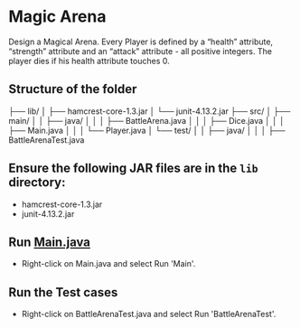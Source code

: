 # Magic Arena

Design a Magical Arena. Every Player is defined by a “health” attribute, “strength” attribute and an “attack”
attribute - all positive integers. The player dies if his health attribute touches 0.

## Structure of the folder
├── lib/
│ ├── hamcrest-core-1.3.jar
│ └── junit-4.13.2.jar
├── src/
│ ├── main/
│ │ ├── java/
│ │ │ ├── BattleArena.java
│ │ │ ├── Dice.java
│ │ │ ├── Main.java
│ │ │ └── Player.java
│ └── test/
│ │ ├── java/
│ │ │ ├── BattleArenaTest.java


## Ensure the following JAR files are in the `lib` directory:
- hamcrest-core-1.3.jar
- junit-4.13.2.jar

## Run [Main.java](src%2Fmain%2Fjava%2FMain.java)
- Right-click on Main.java and select Run 'Main'.

## Run the Test cases 
- Right-click on BattleArenaTest.java and select Run 'BattleArenaTest'.